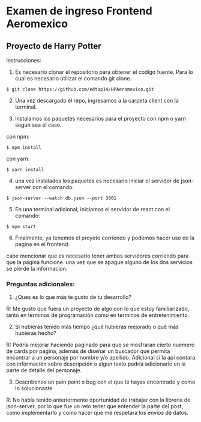 <h1>Examen de ingreso Frontend Aeromexico</h1>

## Proyecto de Harry Potter

Instrucciones:

1. Es necesario clonar el repositorio para obtener el codigo fuente. Para lo cual es necesario útilizar el comando git clone.
````
$ git clone https://github.com/edtap14/HPAeromexico.git
````
2. Una vez descargado el repo, ingresamos a la carpeta client con la terminal.

3. Instalamos los paquetes necesarios para el proyecto con npm o yarn segun sea el caso.

con npm:
````
$ npm install
````
con yarn:
````
$ yarn install
````
4. una vez instalados los paquetes es necesario iniciar el servidor de json-server con el comando:
````
$ json-server --watch db.json --port 3001
````
5. En una terminal adicional, iniciamos el servidor de react con el comando:
````    
$ npm start
````
6. Finalmente, ya tenemos el proyeto corriendo y podemos hacer uso de la pagina en el frontend.

cabe mencionar que es necesario tener ambos servidores corriendo para que la pagina funcione. una vez que se apague alguno de los dos servicios se pierde la informacion.

<h3>Preguntas adicionales: </h3>

1. ¿Ques es lo que más te gusto de tu desarrollo?

R: Me gusto que fuera un proyecto de algo con lo que estoy familiarizado, tanto en terminos de programación como en terminos de entretenimiento.

2. Si hubieras tenido más tiempo ¿qué hubieras mejorado o qué más hubieras hecho?

R: Podría mejorar haciendo paginado para que se mostraran cierto nuemero de cards por pagina, además de diseñar un buscador que permita encontrar a un personaje por nombre y/o apellido. Adicional si la api contara con información sobre descripción o algun texto podría adicionarlo en la parte de detalle del personaje.


3. Descríbenos un pain point o bug con el que te hayas encontrado y como lo solucionaste

R: No había tenido anteriormente oportunidad de trabajar con la libreria de json-server, por lo que fue un reto tener que entender la parte del post, como implementarlo y como hacer que me respetara los envios de datos. 





